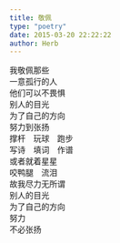 ```yaml
---  
title: 敬佩  
type: "poetry"  
date: 2015-03-20 22:22:22  
author: Herb  
---  
```

我敬佩那些  
一意孤行的人  
他们可以不畏惧  
别人的目光  
为了自己的方向  
努力到张扬  
撑杆　玩球　跑步  
写诗　填词　作谱  
或者就着星星  
咬鸭腿　流泪  
故我尽力无所谓  
别人的目光  
为了自己的方向  
努力  
不必张扬